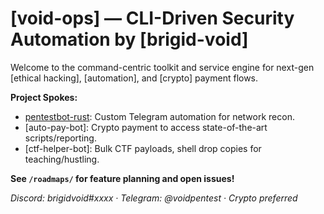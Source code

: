 # [void-ops] — CLI-Driven Security Automation by [brigid-void]

Welcome to the command-centric toolkit and service engine for next-gen [ethical hacking], [automation], and [crypto] payment flows.  
<Brand tagline here>

**Project Spokes:**
- [pentestbot-rust](https://github.com/brigid-void/pentestbot-rust): Custom Telegram automation for network recon.
- [auto-pay-bot]: Crypto payment to access state-of-the-art scripts/reporting.
- [ctf-helper-bot]: Bulk CTF payloads, shell drop copies for teaching/hustling.

**See `/roadmaps/` for feature planning and open issues!**

_Discord: brigidvoid#xxxx · Telegram: @voidpentest · Crypto preferred_
